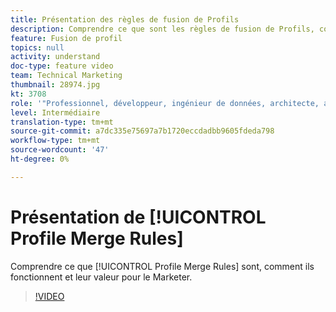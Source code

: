 ```yaml
---
title: Présentation des règles de fusion de Profils
description: Comprendre ce que sont les règles de fusion de Profils, comment elles fonctionnent et leur valeur pour le spécialiste du marketing.
feature: Fusion de profil
topics: null
activity: understand
doc-type: feature video
team: Technical Marketing
thumbnail: 28974.jpg
kt: 3708
role: '"Professionnel, développeur, ingénieur de données, architecte, architecte de données, administrateur, responsable"'
level: Intermédiaire
translation-type: tm+mt
source-git-commit: a7dc335e75697a7b1720eccdadbb9605fdeda798
workflow-type: tm+mt
source-wordcount: '47'
ht-degree: 0%

---
```



# Présentation de [!UICONTROL Profile Merge Rules]

Comprendre ce que [!UICONTROL Profile Merge Rules] sont, comment ils fonctionnent et leur valeur pour le Marketer.

>[!VIDEO](https://video.tv.adobe.com/v/28974/?quality=12)
